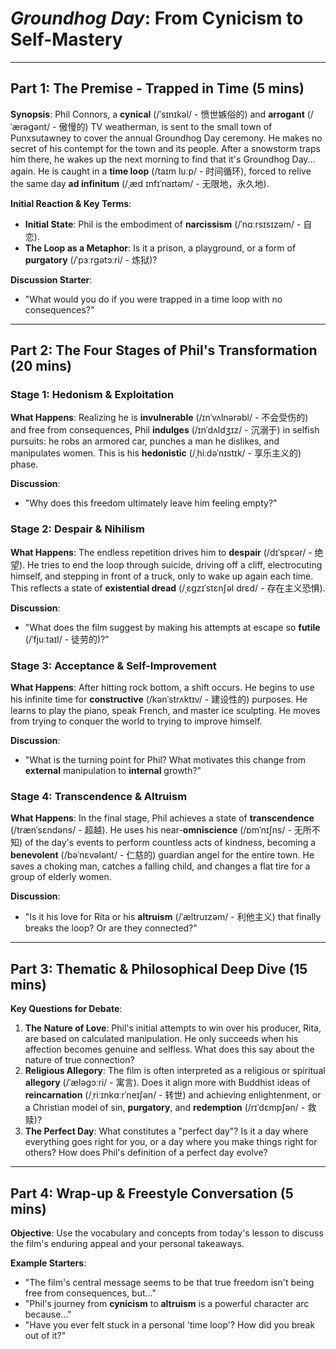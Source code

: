 # *Groundhog Day*: From Cynicism to Self-Mastery

---

## Part 1: The Premise - Trapped in Time (5 mins)

**Synopsis**:
Phil Connors, a **cynical** (/ˈsɪnɪkəl/ - 愤世嫉俗的) and **arrogant** (/ˈærəɡənt/ - 傲慢的) TV weatherman, is sent to the small town of Punxsutawney to cover the annual Groundhog Day ceremony. He makes no secret of his contempt for the town and its people. After a snowstorm traps him there, he wakes up the next morning to find that it's Groundhog Day... again. He is caught in a **time loop** (/taɪm luːp/ - 时间循环), forced to relive the same day **ad infinitum** (/ˌæd ɪnfɪˈnaɪtəm/ - 无限地，永久地).

**Initial Reaction & Key Terms**:
*   **Initial State**: Phil is the embodiment of **narcissism** (/ˈnɑːrsɪsɪzəm/ - 自恋). 
*   **The Loop as a Metaphor**: Is it a prison, a playground, or a form of **purgatory** (/ˈpɜːrɡətɔːri/ - 炼狱)?

**Discussion Starter**:
*   "What would you do if you were trapped in a time loop with no consequences?"

---

## Part 2: The Four Stages of Phil's Transformation (20 mins)

### **Stage 1: Hedonism & Exploitation**
**What Happens**: Realizing he is **invulnerable** (/ɪnˈvʌlnərəbl/ - 不会受伤的) and free from consequences, Phil **indulges** (/ɪnˈdʌldʒɪz/ - 沉溺于) in selfish pursuits: he robs an armored car, punches a man he dislikes, and manipulates women. This is his **hedonistic** (/ˌhiːdəˈnɪstɪk/ - 享乐主义的) phase.

**Discussion**: 
*   "Why does this freedom ultimately leave him feeling empty?"

### **Stage 2: Despair & Nihilism**
**What Happens**: The endless repetition drives him to **despair** (/dɪˈspɛər/ - 绝望). He tries to end the loop through suicide, driving off a cliff, electrocuting himself, and stepping in front of a truck, only to wake up again each time. This reflects a state of **existential dread** (/ˌɛɡzɪˈstɛnʃəl drɛd/ - 存在主义恐惧).

**Discussion**:
*   "What does the film suggest by making his attempts at escape so **futile** (/ˈfjuːtaɪl/ - 徒劳的)?"

### **Stage 3: Acceptance & Self-Improvement**
**What Happens**: After hitting rock bottom, a shift occurs. He begins to use his infinite time for **constructive** (/kənˈstrʌktɪv/ - 建设性的) purposes. He learns to play the piano, speak French, and master ice sculpting. He moves from trying to conquer the world to trying to improve himself.

**Discussion**:
*   "What is the turning point for Phil? What motivates this change from **external** manipulation to **internal** growth?"

### **Stage 4: Transcendence & Altruism**
**What Happens**: In the final stage, Phil achieves a state of **transcendence** (/trænˈsɛndəns/ - 超越). He uses his near-**omniscience** (/ɒmˈnɪʃns/ - 无所不知) of the day's events to perform countless acts of kindness, becoming a **benevolent** (/bəˈnɛvələnt/ - 仁慈的) guardian angel for the entire town. He saves a choking man, catches a falling child, and changes a flat tire for a group of elderly women.

**Discussion**:
*   "Is it his love for Rita or his **altruism** (/ˈæltruɪzəm/ - 利他主义) that finally breaks the loop? Or are they connected?"

---

## Part 3: Thematic & Philosophical Deep Dive (15 mins)

**Key Questions for Debate**:
1.  **The Nature of Love**: Phil's initial attempts to win over his producer, Rita, are based on calculated manipulation. He only succeeds when his affection becomes genuine and selfless. What does this say about the nature of true connection?
2.  **Religious Allegory**: The film is often interpreted as a religious or spiritual **allegory** (/ˈæləɡɔːri/ - 寓言). Does it align more with Buddhist ideas of **reincarnation** (/ˌriːɪnkɑːrˈneɪʃən/ - 转世) and achieving enlightenment, or a Christian model of sin, **purgatory**, and **redemption** (/rɪˈdɛmpʃən/ - 救赎)?
3.  **The Perfect Day**: What constitutes a "perfect day"? Is it a day where everything goes right for you, or a day where you make things right for others? How does Phil's definition of a perfect day evolve?

---

## Part 4: Wrap-up & Freestyle Conversation (5 mins)

**Objective**:
Use the vocabulary and concepts from today's lesson to discuss the film's enduring appeal and your personal takeaways.

**Example Starters**:
*   "The film's central message seems to be that true freedom isn't being free from consequences, but..."
*   "Phil's journey from **cynicism** to **altruism** is a powerful character arc because..."
*   "Have you ever felt stuck in a personal 'time loop'? How did you break out of it?"